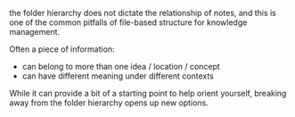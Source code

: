 the folder hierarchy does not dictate the relationship of notes, and this is one of the common pitfalls of file-based structure for knowledge management.

Often a piece of information: 
- can belong to more than one idea / location / concept 
- can have different meaning under different contexts

While it can provide a bit of a starting point to help orient yourself, breaking away from the folder hierarchy opens up new options.